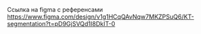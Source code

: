 Ссылка на figma с референсами
https://www.figma.com/design/v1g1HCqQAvNqw7MKZPSuQ6/KT-segmentation?t=pD9GjSVQd1I8DkIT-0
